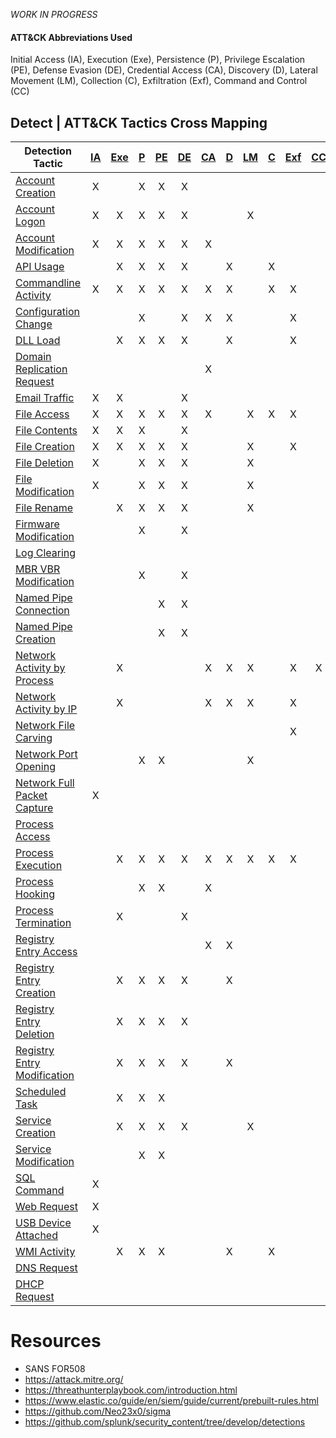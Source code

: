 _WORK IN PROGRESS_

#### ATT&CK Abbreviations Used
Initial Access (IA), Execution (Exe), Persistence (P), Privilege Escalation (PE), Defense Evasion (DE), 
Credential Access (CA), Discovery (D), Lateral Movement (LM), Collection (C), Exfiltration (Exf), Command and Control (CC)


## Detect | ATT&CK Tactics Cross Mapping

| Detection Tactic                                                       | [IA](https://attack.mitre.org/tactics/TA0001/ "Initial Access") | [Exe](https://attack.mitre.org/tactics/TA0002 "Execution") | [P](https://attack.mitre.org/tactics/TA0003/ "Persistence") | [PE](https://attack.mitre.org/tactics/TA0004 "Privilege Escalation") | [DE](https://attack.mitre.org/tactics/TA0005 "Defense Evasion") | [CA](https://attack.mitre.org/tactics/TA0006 "Credential Access") | [D](https://attack.mitre.org/tactics/TA0007 "Discovery") | [LM](https://attack.mitre.org/tactics/TA0008 "Lateral Movement") | [C](https://attack.mitre.org/tactics/TA0009 "Collection") | [Exf](https://attack.mitre.org/tactics/TA0010 "Exfiltration") | [CC](https://attack.mitre.org/tactics/TA0011 "Command and Control") |
| ---------------------------------------------------------------------- | :-------------------------------------------------------------: | :--------------------------------------------------------: | :---------------------------------------------------------: | :------------------------------------------------------------------: | :-------------------------------------------------------------: | :---------------------------------------------------------------: | :------------------------------------------------------: | :--------------------------------------------------------------: | :-------------------------------------------------------: | :-----------------------------------------------------------: | :-----------------------------------------------------------------: |
| [Account Creation](/Tactics/Account-Creation.md)                       |                                X                                |                                                            |                              X                              |                                  X                                   |                                X                                |                                                                   |                                                          |                                                                  |                                                           |                                                               |
| [Account Logon](/Tactics/Account-Logon.md)                             |                                X                                |                             X                              |                              X                              |                                  X                                   |                                X                                |                                                                   |                                                          |                                X                                 |                                                           |                                                               |
| [Account Modification](/Tactics/Account-Modification.md)               |                                X                                |                             X                              |                              X                              |                                  X                                   |                                X                                |                                 X                                 |                                                          |                                                                  |                                                           |                                                               |
| [API Usage](/Tactics/API-Usage.md)                                     |                                                                 |                             X                              |                              X                              |                                  X                                   |                                X                                |                                                                   |                            X                             |                                                                  |                             X                             |                                                               |
| [Commandline Activity](/Tactics/Commandline-Activity.md)               |                                X                                |                             X                              |                              X                              |                                  X                                   |                                X                                |                                 X                                 |                            X                             |                                                                  |                             X                             |                               X                               |
| [Configuration Change](/Tactics/Configuration-Change.md)               |                                                                 |                                                            |                              X                              |                                                                      |                                X                                |                                 X                                 |                            X                             |                                                                  |                                                           |                               X                               |
| [DLL Load](/Tactics/DLL-Load.md)                                       |                                                                 |                             X                              |                              X                              |                                  X                                   |                                X                                |                                                                   |                            X                             |                                                                  |                                                           |                               X                               |
| [Domain Replication Request](/Tactics/Domain-Replication-Request.md)   |                                                                 |                                                            |                                                             |                                                                      |                                                                 |                                 X                                 |                                                          |                                                                  |                                                           |                                                               |
| [Email Traffic](/Tactics/Email-Traffic.md)                             |                                X                                |                             X                              |                                                             |                                                                      |                                X                                |                                                                   |                                                          |                                                                  |                                                           |                                                               |
| [File Access](/Tactics/File-Access.md)                                 |                                X                                |                             X                              |                              X                              |                                  X                                   |                                X                                |                                 X                                 |                                                          |                                X                                 |                             X                             |                               X                               |
| [File Contents](/Tactics/File-Contents.md)                             |                                X                                |                             X                              |                              X                              |                                                                      |                                X                                |                                                                   |                                                          |                                                                  |                                                           |                                                               |
| [File Creation](/Tactics/File-Creation.md)                             |                                X                                |                             X                              |                              X                              |                                  X                                   |                                X                                |                                                                   |                                                          |                                X                                 |                                                           |                               X                               |
| [File Deletion](/Tactics/File-Deletion.md)                             |                                X                                |                                                            |                              X                              |                                  X                                   |                                X                                |                                                                   |                                                          |                                X                                 |                                                           |                                                               |
| [File Modification](/Tactics/File-Modification.md)                     |                                X                                |                                                            |                              X                              |                                  X                                   |                                X                                |                                                                   |                                                          |                                X                                 |                                                           |                                                               |
| [File Rename](/Tactics/File-Rename.md)                                 |                                                                 |                             X                              |                              X                              |                                  X                                   |                                X                                |                                                                   |                                                          |                                X                                 |                                                           |                                                               |
| [Firmware Modification](/Tactics/Firmware-Modification.md)             |                                                                 |                                                            |                              X                              |                                                                      |                                X                                |                                                                   |                                                          |                                                                  |                                                           |                                                               |
| [Log Clearing](/Tactics/Log-Clearing.md)                               |                                                                 |                                                            |                                                             |                                                                      |                                                                 |                                                                   |                                                          |                                                                  |                                                           |                                                               |
| [MBR VBR Modification](/Tactics/MBR-VBR-Modification.md)               |                                                                 |                                                            |                              X                              |                                                                      |                                X                                |                                                                   |                                                          |                                                                  |                                                           |                                                               |
| [Named Pipe Connection](/Tactics/Named-Pipe-Connection.md)             |                                                                 |                                                            |                                                             |                                  X                                   |                                X                                |                                                                   |                                                          |                                                                  |                                                           |                                                               |
| [Named Pipe Creation](/Tactics/Named-Pipe-Creation.md)                 |                                                                 |                                                            |                                                             |                                  X                                   |                                X                                |                                                                   |                                                          |                                                                  |                                                           |                                                               |
| [Network Activity by Process](/Tactics/Network-Activity-by-Process.md) |                                                                 |                             X                              |                                                             |                                                                      |                                                                 |                                 X                                 |                            X                             |                                X                                 |                                                           |                               X                               |                                  X                                  |
| [Network Activity by IP](/Tactics/Network-Activity-by-IP.md)           |                                                                 |                             X                              |                                                             |                                                                      |                                                                 |                                 X                                 |                            X                             |                                X                                 |                                                           |                               X                               |
| [Network File Carving](/Tactics/Network-File-Carving.md)               |                                                                 |                                                            |                                                             |                                                                      |                                                                 |                                                                   |                                                          |                                                                  |                                                           |                               X                               |
| [Network Port Opening](/Tactics/Network-Port-Opening.md)               |                                                                 |                                                            |                              X                              |                                  X                                   |                                                                 |                                                                   |                                                          |                                X                                 |                                                           |                                                               |
| [Network Full Packet Capture](/Tactics/Network-Full-Packet-Capture.md) |                                X                                |                                                            |                                                             |                                                                      |                                                                 |                                                                   |                                                          |                                                                  |                                                           |                                                               |
| [Process Access](/Tactics/Process-Access.md)                           |                                                                 |                                                            |                                                             |                                                                      |                                                                 |                                                                   |                                                          |                                                                  |                                                           |                                                               |
| [Process Execution](/Tactics/Process-Execution.md)                     |                                                                 |                             X                              |                              X                              |                                  X                                   |                                X                                |                                 X                                 |                            X                             |                                X                                 |                             X                             |                               X                               |
| [Process Hooking](/Tactics/Process-Hooking.md)                         |                                                                 |                                                            |                              X                              |                                  X                                   |                                                                 |                                 X                                 |                                                          |                                                                  |                                                           |                                                               |
| [Process Termination](/Tactics/Process-Termination.md)                 |                                                                 |                             X                              |                                                             |                                                                      |                                X                                |                                                                   |                                                          |                                                                  |                                                           |                                                               |
| [Registry Entry Access](/Tactics/Registry-Entry-Access.md)             |                                                                 |                                                            |                                                             |                                                                      |                                                                 |                                 X                                 |                            X                             |                                                                  |                                                           |                                                               |
| [Registry Entry Creation](/Tactics/Registry-Entry-Creation.md)         |                                                                 |                             X                              |                              X                              |                                  X                                   |                                X                                |                                                                   |                            X                             |                                                                  |                                                           |                                                               |
| [Registry Entry Deletion](/Tactics/Registry-Entry-Deletion.md)         |                                                                 |                             X                              |                              X                              |                                  X                                   |                                X                                |                                                                   |                                                          |                                                                  |                                                           |                                                               |
| [Registry Entry Modification](/Tactics/Registry-Entry-Modification.md) |                                                                 |                             X                              |                              X                              |                                  X                                   |                                X                                |                                                                   |                            X                             |                                                                  |                                                           |                                                               |
| [Scheduled Task](/Tactics/Scheduled-Task.md)                           |                                                                 |                             X                              |                              X                              |                                  X                                   |                                                                 |                                                                   |                                                          |                                                                  |                                                           |                                                               |
| [Service Creation](/Tactics/Service-Creation.md)                       |                                                                 |                             X                              |                              X                              |                                  X                                   |                                X                                |                                                                   |                                                          |                                X                                 |                                                           |                                                               |
| [Service Modification](/Tactics/Service-Modification.md)               |                                                                 |                                                            |                              X                              |                                  X                                   |                                                                 |                                                                   |                                                          |                                                                  |                                                           |                                                               |
| [SQL Command](/Tactics/SQL-Command.md)                                 |                                X                                |                                                            |                                                             |                                                                      |                                                                 |                                                                   |                                                          |                                                                  |                                                           |                                                               |
| [Web Request](/Tactics/Web-Request.md)                                 |                                X                                |                                                            |                                                             |                                                                      |                                                                 |                                                                   |                                                          |                                                                  |                                                           |                                                               |
| [USB Device Attached](/Tactics/USB-Device-Attached.md)                 |                                X                                |                                                            |                                                             |                                                                      |                                                                 |                                                                   |                                                          |                                                                  |                                                           |                                                               |
| [WMI Activity](/Tactics/WMI-Activity.md)                               |                                                                 |                             X                              |                              X                              |                                  X                                   |                                                                 |                                                                   |                            X                             |                                                                  |                             X                             |                                                               |
| [DNS Request](/Tactics/DNS-Request.md)                                 |                                                                 |                                                            |                                                             |                                                                      |                                                                 |                                                                   |                                                          |                                                                  |                                                           |                                                               |
| [DHCP Request](/Tactics/DHCP-Request.md)                               |                                                                 |                                                            |                                                             |                                                                      |                                                                 |                                                                   |                                                          |                                                                  |                                                           |                                                               |

# Resources
- SANS FOR508
- https://attack.mitre.org/
- https://threathunterplaybook.com/introduction.html
- https://www.elastic.co/guide/en/siem/guide/current/prebuilt-rules.html
- https://github.com/Neo23x0/sigma
- https://github.com/splunk/security_content/tree/develop/detections
